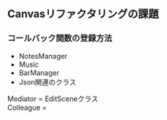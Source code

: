 ## Canvasリファクタリングの課題
### コールバック関数の登録方法
+ NotesManager
+ Music
+ BarManager
+ Json関連のクラス

Mediator = EditSceneクラス　<br>
Colleague = 
